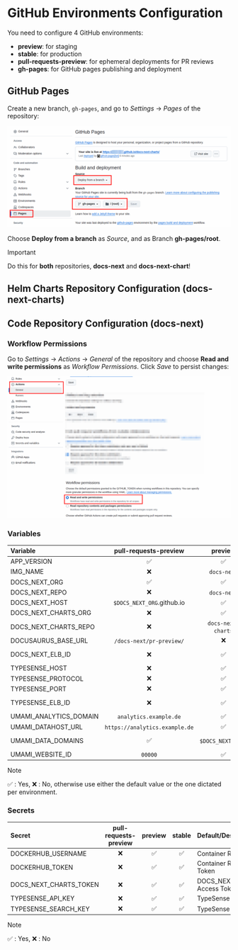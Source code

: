 # GitHub Environments Configuration

You need to configure 4 GitHub environments:

- **preview**: for staging
- **stable**: for production
- **pull-requests-preview**: for ephemeral deployments for PR reviews
- **gh-pages**: for GitHub pages publishing and deployment

## GitHub Pages

Create a new branch, `gh-pages`, and go to *Settings* -> *Pages* of the repository:  

![alt text](static/img/configure_gh_pages.png)

Choose **Deploy from a branch** as *Source*, and as Branch **gh-pages/root**.

> [!IMPORTANT]
> Do this for **both** repositories, **docs-next** and **docs-next-chart**!

## Helm Charts Repository Configuration (docs-next-charts)

## Code Repository Configuration (docs-next)

### Workflow Permissions

Go to *Settings* -> *Actions* -> *General* of the repository and choose **Read and write permissions** as *Workflow Permissions*. Click *Save* to persist changes:

![alt text](static/img/workflow_permissions.png)

### Variables

| Variable               |     pull-requests-preview      |      preview       |       stable       | Default/Description        |
| :--------------------- | :----------------------------: | :----------------: | :----------------: | :------------------------- |
| APP_VERSION            |               ✅               |         ✅         |         ✅         | `0.1`                      |
| IMG_NAME               |               ❌               |    `docs-next`     |    `docs-next`     | Docker Image Name          |
| DOCS_NEXT_ORG          |               ✅               |         ✅         |         ✅         | GitHub Org Name            |
| DOCS_NEXT_REPO         |               ❌               |    `docs-next`     |    `docs-next`     | GitHub Repo Name           |
| DOCS_NEXT_HOST         |   `$DOCS_NEXT_ORG`.github.io   |         ✅         |         ✅         | Domain name                |
| DOCS_NEXT_CHARTS_ORG   |               ❌               |         ✅         |         ✅         | GitHub Org Name            |
| DOCS_NEXT_CHARTS_REPO  |               ❌               | `docs-next-charts` | `docs-next-charts` | GitHub Repo Name           |
| DOCUSAURUS_BASE_URL    |    `/docs-next/pr-preview/`    |         ❌         |         ❌         | Docusaurus `baseUrl`       |
| DOCS_NEXT_ELB_ID       |               ❌               |         ✅         |         ✅         | Elastic Load Balancer ID   |
| TYPESENSE_HOST         |               ❌               |         ✅         |         ✅         | Domain name                |
| TYPESENSE_PROTOCOL     |               ❌               |         ✅         |         ✅         | `https`                    |
| TYPESENSE_PORT         |               ❌               |         ✅         |         ✅         | `443`                      |
| TYPESENSE_ELB_ID       |               ❌               |         ✅         |         ✅         | Elastic Load Balancer ID   |
| UMAMI_ANALYTICS_DOMAIN |     `analytics.example.de`     |         ✅         |         ✅         | Domain name                |
| UMAMI_DATAHOST_URL     | `https://analytics.example.de` |         ✅         |         ✅         | Umami URL                  |
| UMAMI_DATA_DOMAINS     |               ✅               | `$DOCS_NEXT_HOST`  | `$DOCS_NEXT_HOST`  | Umami Allowed CORS Domains |
| UMAMI_WEBSITE_ID       |            `00000`             |         ✅         |         ✅         | Umami WebSite ID           |

> [!NOTE]
> ✅ : Yes,
> ❌ : No,
> otherwise use either the default value or the one dictated per environment.

### Secrets

| Secret                 | pull-requests-preview | preview | stable | Default/Description                |
| :--------------------- | :-------------------: | :-----: | :----: | :--------------------------------- |
| DOCKERHUB_USERNAME     |          ❌           |   ✅    |   ✅   | Container Registry User            |
| DOCKERHUB_TOKEN        |          ❌           |   ✅    |   ✅   | Container Registry Access Token    |
| DOCS_NEXT_CHARTS_TOKEN |          ❌           |   ✅    |   ✅   | DOCS_NEXT_CHARTS_REPO Access Token |
| TYPESENSE_API_KEY      |          ❌           |   ✅    |   ✅   | TypeSense Admin API Key            |
| TYPESENSE_SEARCH_KEY   |          ❌           |   ✅    |   ✅   | TypeSense Search API Key           |

> [!NOTE]
> ✅ : Yes,
> ❌ : No

